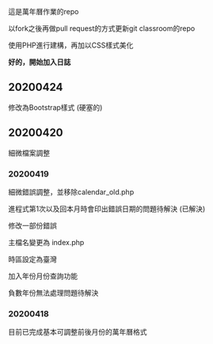 這是萬年曆作業的repo

以fork之後再做pull request的方式更新git classroom的repo

使用PHP進行建構，再加以CSS樣式美化


**好的，開始加入日誌**

## 20200424

修改為Bootstrap樣式 (硬塞的)

## 20200420

細微檔案調整

### 20200419

細微錯誤調整，並移除calendar_old.php

進程式第1次以及回本月時會印出錯誤日期的問題待解決 (已解決)

修改一部份錯誤

主檔名變更為 index.php

時區設定為臺灣

加入年份月份查詢功能

負數年份無法處理問題待解決

### 20200418

目前已完成基本可調整前後月份的萬年曆格式


